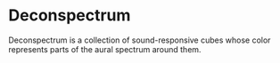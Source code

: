 Deconspectrum
=============

Deconspectrum is a collection of sound-responsive cubes whose color represents parts of the aural spectrum around them.
